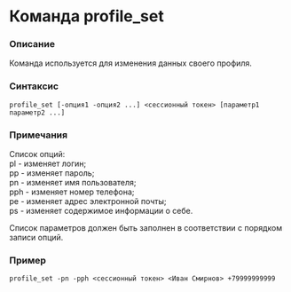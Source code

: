 # Команда profile_set

### Описание
Команда используется для изменения данных своего профиля.

### Синтаксиc
```
profile_set [-опция1 -опция2 ...] <сессионный токен> [параметр1 параметр2 ...]
```

### Примечания
Список опций:  
pl - изменяет логин;  
pp - изменяет пароль;  
pn - изменяет имя пользователя;  
pph - изменяет номер телефона;  
pe - изменяет адрес электронной почты;  
ps - изменяет содержимое информации о себе.  

Список параметров должен быть заполнен в соответствии с порядком записи опций.

### Пример
```
profile_set -pn -pph <сессионный токен> <Иван Смирнов> +79999999999
```